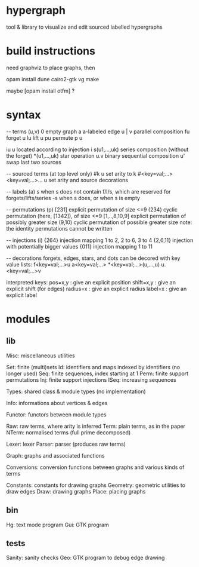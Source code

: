 # hypergraph

tool & library to visualize and edit sourced labelled hypergraphs

# build instructions

need graphviz to place graphs, then

opam install dune cairo2-gtk vg 
make

maybe [opam install otfm] ?


# syntax

-- terms (u,v)
0            empty graph
a            a-labeled edge
u | v        parallel composition
fu           forget u
lu           lift u
pu           permute p u

iu           u located according to injection i
s(u1,...,uk) series composition (without the forget)
*(u1,...,uk) star operation
u.v          binary sequential composition
u'           swap last two sources

-- sourced terms (at top level only)
#k u                              set arity to k
#<key=val;...><key=val;...>... u  set arity and source decorations

-- labels (a)
s             when s does not contain f/l/s, which are reserved for forgets/lifts/series
-s            when s does, or when s is empty

-- permutations (p)
[231]         explicit permutation of size <=9
(234)         cyclic permutation (here, [1342]), of size <=9
[1,..,8,10,9] explicit permutation of possibly greater size
(9,10)        cyclic permutation of possible greater size
note: the identity permutations cannot be written

-- injections (i)
{264}         injection mapping 1 to 2, 2 to 6, 3 to 4 
{2,6,11}      injection with potentially bigger values
{011}         injection mapping 1 to 11

-- decorations
forgets, edges, stars, and dots can be decored with key value lists:
 f<key=val;...>u
 a<key=val;...>
 *<key=val;...>(u,...,u)
 u.<key=val;...>v

interpreted keys:
 pos=x,y     : give an explicit position
 shift=x,y   : give an explicit shift (for edges)
 radius=x    : give an explicit radius
 label=x     : give an explicit label


# modules

## lib
Misc:        miscellaneous utilities

Set:         finite (multi)sets
Id:          identifiers and maps indexed by identifiers (no longer used)
Seq:         finite sequences, index starting at 1
Perm:        finite support permutations
Inj:         finite support injections
ISeq:        increasing sequences

Types:       shared class & module types (no implementation)

Info:        informations about vertices & edges

Functor:     functors between module types

Raw:         raw terms, where arity is inferred
Term:        plain terms, as in the paper
NTerm:       normalised terms (full prime decomposed)

Lexer:       lexer
Parser:      parser (produces raw terms)

Graph:       graphs and associated functions

Conversions: conversion functions between graphs and various kinds of terms

Constants:   constants for drawing graphs
Geometry:    geometric utilities to draw edges
Draw:        drawing graphs
Place:       placing graphs

## bin
Hg:          text mode program
Gui:         GTK program

## tests
Sanity:      sanity checks
Geo:         GTK program to debug edge drawing
